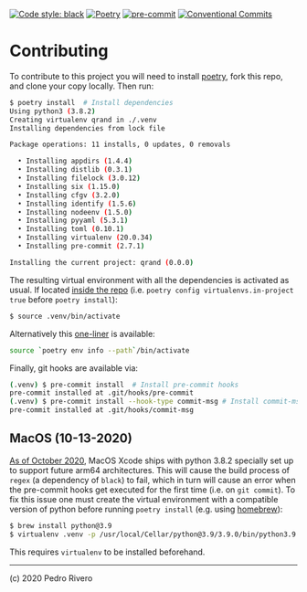 [![Code style: black](https://img.shields.io/badge/code_style-black-000000.svg?style=flat)](https://github.com/psf/black)
[![Poetry](https://img.shields.io/badge/Poetry-3B8BD8.svg?style=flat)](https://github.com/psf/black)
[![pre-commit](https://img.shields.io/badge/pre--commit-FAB040.svg?style=flat&logo=pre-commit&logoColor=white)](https://pre-commit.com/)
[![Conventional Commits](https://img.shields.io/badge/Conventional_Commits-E86F76.svg?style=flat)](https://www.conventionalcommits.org/)

# Contributing
To contribute to this project you will need to install [poetry](https://python-poetry.org/docs/#installation), fork this repo, and clone your copy locally. Then run:

```sh
$ poetry install  # Install dependencies
Using python3 (3.8.2)
Creating virtualenv qrand in ./.venv
Installing dependencies from lock file

Package operations: 11 installs, 0 updates, 0 removals

  • Installing appdirs (1.4.4)
  • Installing distlib (0.3.1)
  • Installing filelock (3.0.12)
  • Installing six (1.15.0)
  • Installing cfgv (3.2.0)
  • Installing identify (1.5.6)
  • Installing nodeenv (1.5.0)
  • Installing pyyaml (5.3.1)
  • Installing toml (0.10.1)
  • Installing virtualenv (20.0.34)
  • Installing pre-commit (2.7.1)

Installing the current project: qrand (0.0.0)
```

The resulting virtual environment with all the dependencies is activated as usual. If located [inside the repo](https://python-poetry.org/docs/configuration/#virtualenvsin-project-boolean) (i.e. `poetry config virtualenvs.in-project true` before `poetry install`):

```sh
$ source .venv/bin/activate
```

Alternatively this [one-liner](https://python-poetry.org/docs/basic-usage/#activating-the-virtual-environment) is available:

```sh
source `poetry env info --path`/bin/activate
```

Finally, git hooks are available via:

```sh
(.venv) $ pre-commit install  # Install pre-commit hooks
pre-commit installed at .git/hooks/pre-commit
(.venv) $ pre-commit install --hook-type commit-msg # Install commit-msg hooks
pre-commit installed at .git/hooks/commit-msg
```

## MacOS (10-13-2020)
[As of October 2020](https://github.com/ycm-core/YouCompleteMe/issues/3770), MacOS Xcode ships with python 3.8.2 specially set up to support future arm64 architectures. This will cause the build process of `regex` (a dependency of `black`) to fail, which in turn will cause an error when the pre-commit hooks get executed for the first time (i.e. on `git commit`). To fix this issue one must create the virtual environment with a compatible version of python before running `poetry install` (e.g. using [homebrew](https://brew.sh/)):

```sh
$ brew install python@3.9
$ virtualenv .venv -p /usr/local/Cellar/python@3.9/3.9.0/bin/python3.9
```

This requires `virtualenv` to be installed beforehand.

---
(c) 2020 Pedro Rivero
